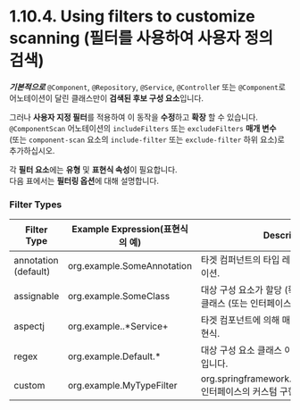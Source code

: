 
# 1.10.4. Using filters to customize scanning (필터를 사용하여 사용자 정의 검색)

***기본적으로*** `@Component`, `@Repository`, `@Service`, `@Controlle`r 또는 `@Component`로  
어노테이션이 달린 클래스만이 **검색된 후보 구성 요소**입니다.  

그러나 **사용자 지정 필터**를 적용하여 이 동작을 **수정**하고 **확장** 할 수 있습니다.  
`@ComponentScan` 어노테이션의 `includeFilters` 또는 `excludeFilters` **매개 변수**  
(또는 `component-scan` 요소의 `include-filter` 또는 `exclude-filter` 하위 요소)로 추가하십시오.  

각 **필터 요소**에는 **유형** 및 **표현식 속성**이 필요합니다.  
다음 표에서는 **필터링 옵션**에 대해 설명합니다.  

### Filter Types
|Filter Type|Example Expression(표현식의 예)|Description|
|-----------|------------------|-----------|
|annotation (default)|org.example.SomeAnnotation|타겟 컴퍼넌트의 타입 레벨에 존재하는 어노테이션.|
|assignable|org.example.SomeClass|대상 구성 요소가 할당 (확장 / 구현) 될 수있는 클래스 (또는 인터페이스)입니다.|
|aspectj|org.example..\*Service+|타겟 컴포넌트에 의해 매치 될 AspectJ 타입 표현식.|
|regex|org\.example\.Default.\*|대상 구성 요소 클래스 이름과 일치하는 정규식입니다.|
|custom|org.example.MyTypeFilter|org.springframework.core.type.TypeFilter 인터페이스의 커스텀 구현입니다.|


